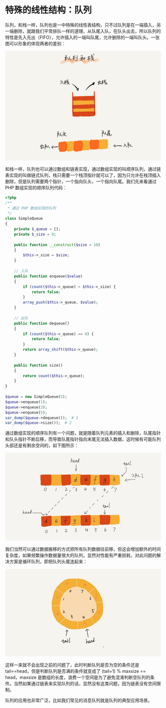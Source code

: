 # 特殊的线性结构：队列

队列，和栈一样，队列也是一中特殊的线性表结构，只不过队列是在一端插入，另一端删除，就跟我们平常排队一样的道理，从队尾入队，在队头出去，所以队列的特性是先入先出（FIFO），允许插入的一端叫队尾，允许删除的一端叫队头。一张图可以形象的体现两者的差别：

![栈与队列的区别](img/stack_and_queue.png)

和栈一样，队列也可以通过数组和链表实现，通过数组实现的叫顺序队列，通过链表实现的叫做链式队列，栈只需要一个栈顶指针就可以了，因为只允许在栈顶插入删除，但是队列需要两个指针，一个指向队头，一个指向队尾。我们先来看通过 PHP 数组实现的顺序队列代码：

```php
<?php
/**
 * 通过 PHP 数组实现的队列
 */
class SimpleQueue
{
    private $_queue = [];
    private $_size = 0;

    public function __construct($size = 10)
    {
        $this->_size = $size;
    }

    // 入队
    public function enqueue($value)
    {
        if (count($this->_queue) > $this->_size) {
            return false;
        }
        array_push($this->_queue, $value);
    }

    // 出队
    public function dequeue()
    {
        if (count($this->_queue) == 0) {
            return false;
        }
        return array_shift($this->_queue);
    }

    public function size()
    {
        return count($this->_queue);
    }
}

$queue = new SimpleQueue(5);
$queue->enqueue(1);
$queue->enqueue(3);
$queue->enqueue(5);
var_dump($queue->dequeue());  # 1
var_dump($queue->size());  # 2
```

通过数组实现的顺序队列有一个问题，就是随着队列元素的插入和删除，队尾指针和队头指针不断后移，而导致队尾指针指向末尾无法插入数据，这时候有可能队列头部还是有剩余空间的，如下图所示： 

![顺序队列的空间浪费](img/queue_space_waste.jpeg)

我们当然可以通过数据搬移的方式把所有队列数据往前移，但这会增加额外的时间复杂度，如果频繁操作数据量很大的队列，显然对性能有严重损耗，对此问题的解决方案是循环队列，即把队列头尾连起来：

![循环队列](img/circular_queue.jpeg)

这样一来就不会出现之前的问题了，此时判断队列是否为空的条件还是tail==head，但是判断队列是否满的条件就变成了 (tail+1) % maxsize == head，maxsize 是数组的长度，浪费一个空间是为了避免混淆判断空队列的条件。当然如果通过链表来实现队列的话，显然没有这类问题，因为链表没有空间限制。

队列的应用也非常广泛，比如我们常见的消息队列就是队列的典型应用场景。